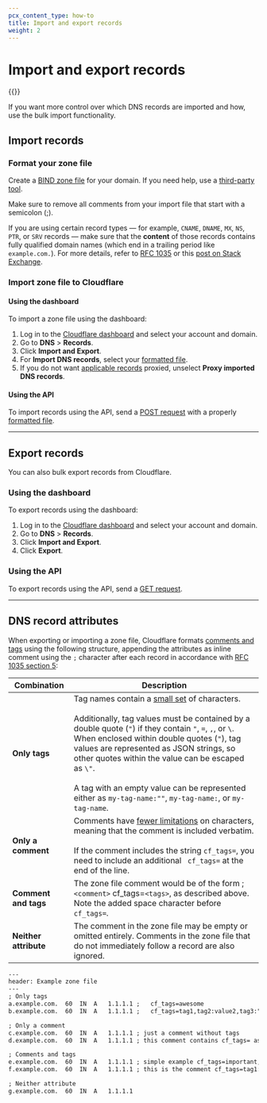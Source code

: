```yaml
---
pcx_content_type: how-to
title: Import and export records
weight: 2
---
```


# Import and export records

{{<render file="_import-scan-info.md">}}
<br/>

If you want more control over which DNS records are imported and how, use the bulk import functionality.

## Import records

### Format your zone file

Create a [BIND zone file](https://en.wikipedia.org/wiki/Zone_file) for your domain. If you need help, use a [third-party tool](https://pgl.yoyo.org/as/bind-zone-file-creator.php).

Make sure to remove all comments from your import file that start with a semicolon (;).

If you are using certain record types — for example, `CNAME`, `DNAME`, `MX`, `NS`, `PTR`, or `SRV` records — make sure that the **content** of those records contains fully qualified domain names (which end in a trailing period like `example.com.`). For more details, refer to [RFC 1035](https://www.rfc-editor.org/rfc/rfc1035#section-5.1) or this [post on Stack Exchange](https://superuser.com/questions/348282/fqdn-format-in-bind-zone#348284).

### Import zone file to Cloudflare

#### Using the dashboard

To import a zone file using the dashboard:

1.  Log in to the [Cloudflare dashboard](https://dash.cloudflare.com) and select your account and domain.
2.  Go to **DNS** > **Records**.
3.  Click **Import and Export**.
4.  For **Import DNS records**, select your [formatted file](#format-your-zone-file).
5.  If you do not want [applicable records](/dns/manage-dns-records/reference/proxied-dns-records/) proxied, unselect **Proxy imported DNS records**.

#### Using the API

To import records using the API, send a [POST request](https://developers.cloudflare.com/api/operations/dns-records-for-a-zone-import-dns-records) with a properly [formatted file](#format-your-zone-file).

---

## Export records

You can also bulk export records from Cloudflare.

### Using the dashboard

To export records using the dashboard:

1.  Log in to the [Cloudflare dashboard](https://dash.cloudflare.com) and select your account and domain.
2.  Go to **DNS** > **Records**.
3.  Click **Import and Export**.
4.  Click **Export**.

### Using the API

To export records using the API, send a [GET request](https://developers.cloudflare.com/api/operations/dns-records-for-a-zone-export-dns-records).

---

## DNS record attributes

When exporting or importing a zone file, Cloudflare formats [comments and tags](/dns/manage-dns-records/reference/record-attributes/) using the following structure, appending the attributes as inline comment using the `;` character after each record in accordance with [RFC 1035 section 5](https://datatracker.ietf.org/doc/html/rfc1035#section-5-1):

| Combination | Description |
| --- | --- |
| **Only tags** | Tag names contain a [small set](/dns/manage-dns-records/reference/record-attributes/#tags) of characters.<br/><br/>Additionally, tag values must be contained by a double quote (`"`) if they contain `"`, `=`, `,`, or `\`. When enclosed within double quotes (`"`), tag values are represented as JSON strings, so other quotes within the value can be escaped as `\"`.<br/><br/>A tag with an empty value can be represented either as `my-tag-name:""`, `my-tag-name:`, or `my-tag-name`. | 
| **Only a comment** | Comments have [fewer limitations](/dns/manage-dns-records/reference/record-attributes/#comments) on characters, meaning that the comment is included verbatim.<br/><br/>If the comment includes the string `cf_tags=`, you need to include an additional ` cf_tags=` at the end of the line. |
| **Comment and tags** | The zone file comment would be of the form ; `<comment>` cf_tags=`<tags>`, as described above. Note the added space character before `cf_tags=`. |
| **Neither attribute** | The comment in the zone file may be empty or omitted entirely. Comments in the zone file that do not immediately follow a record are also ignored. | 

```txt
---
header: Example zone file
---
; Only tags
a.example.com.  60  IN  A   1.1.1.1 ;   cf_tags=awesome
b.example.com.  60  IN  A   1.1.1.1 ;   cf_tags=tag1,tag2:value2,tag3:"value,with,commas",tag4:"value with \"escaped\" quotation marks"

; Only a comment
c.example.com.  60  IN  A   1.1.1.1 ; just a comment without tags
d.example.com.  60  IN  A   1.1.1.1 ; this comment contains cf_tags= as text cf_tags=

; Comments and tags
e.example.com.  60  IN  A   1.1.1.1 ; simple example cf_tags=important,ticket:RM-12308
f.example.com.  60  IN  A   1.1.1.1 ; this is the comment cf_tags=tag1:value1,tag2:value2,tag-without-value,another-tag-without-value,tag-with-quoted-value:"because of the comma, quotes are needed"

; Neither attribute
g.example.com.  60  IN  A   1.1.1.1
```
